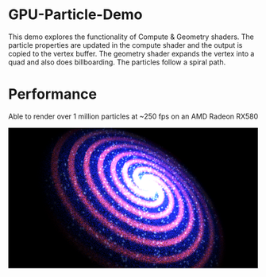 # GPU-Particle-Demo

This demo explores the functionality of Compute & Geometry shaders. The particle properties are updated in the compute shader and the 
output is copied to the vertex buffer. The geometry shader expands the vertex into a quad and also does billboarding. The particles follow a spiral path.

# Performance

Able to render over 1 million particles at ~250 fps on an AMD Radeon RX580 

![alt text](https://github.com/RahulSVasudevan/GPU-Particle-Demo/blob/master/Screenshots/SpiralGalaxy.PNG)
